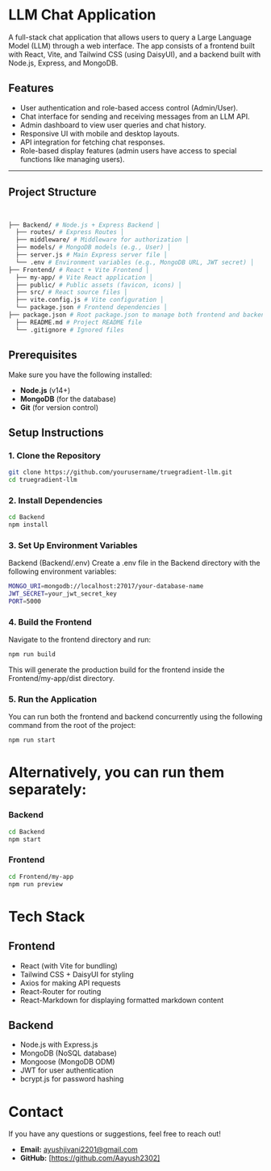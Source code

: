 # LLM Chat Application

A full-stack chat application that allows users to query a Large Language Model (LLM) through a web interface. The app consists of a frontend built with React, Vite, and Tailwind CSS (using DaisyUI), and a backend built with Node.js, Express, and MongoDB.

## Features

- User authentication and role-based access control (Admin/User).
- Chat interface for sending and receiving messages from an LLM API.
- Admin dashboard to view user queries and chat history.
- Responsive UI with mobile and desktop layouts.
- API integration for fetching chat responses.
- Role-based display features (admin users have access to special functions like managing users).

---
## Project Structure
```bash


├── Backend/ # Node.js + Express Backend │ 
  ├── routes/ # Express Routes │ 
  ├── middleware/ # Middleware for authorization │ 
  ├── models/ # MongoDB models (e.g., User) │ 
  ├── server.js # Main Express server file │ 
  └── .env # Environment variables (e.g., MongoDB URL, JWT secret) │ 
├── Frontend/ # React + Vite Frontend │ 
  ├── my-app/ # Vite React application │ 
  ├── public/ # Public assets (favicon, icons) │ 
  ├── src/ # React source files │ 
  ├── vite.config.js # Vite configuration │ 
  └── package.json # Frontend dependencies │ 
├── package.json # Root package.json to manage both frontend and backend 
  ├── README.md # Project README file 
  └── .gitignore # Ignored files
```


## Prerequisites

Make sure you have the following installed:

- **Node.js** (v14+)
- **MongoDB** (for the database)
- **Git** (for version control)

## Setup Instructions

### 1. Clone the Repository
```bash
git clone https://github.com/yourusername/truegradient-llm.git
cd truegradient-llm
```
### 2. Install Dependencies
```bash
cd Backend
npm install
```
### 3. Set Up Environment Variables
Backend (Backend/.env)
Create a .env file in the Backend directory with the following environment variables:
```bash
MONGO_URI=mongodb://localhost:27017/your-database-name
JWT_SECRET=your_jwt_secret_key
PORT=5000
```
### 4. Build the Frontend
Navigate to the frontend directory and run:
```bash
npm run build
```
This will generate the production build for the frontend inside the Frontend/my-app/dist directory.
### 5. Run the Application
You can run both the frontend and backend concurrently using the following command from the root of the project:
```bash
npm run start
```

# Alternatively, you can run them separately:
### Backend
```bash
cd Backend
npm start
```
### Frontend
```bash
cd Frontend/my-app
npm run preview
```
# Tech Stack

## Frontend
- React (with Vite for bundling)
- Tailwind CSS + DaisyUI for styling
- Axios for making API requests
- React-Router for routing
- React-Markdown for displaying formatted markdown content

## Backend
- Node.js with Express.js
- MongoDB (NoSQL database)
- Mongoose (MongoDB ODM)
- JWT for user authentication
- bcrypt.js for password hashing

# Contact
If you have any questions or suggestions, feel free to reach out!

- **Email:** ayushjivani2201@gmail.com
- **GitHub:** [https://github.com/Aayush2302]
